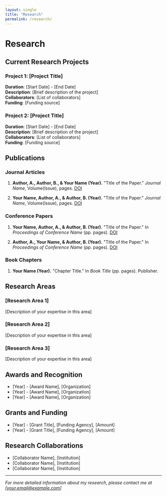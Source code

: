 ```yaml
---
layout: single
title: "Research"
permalink: /research/
---
```


# Research

## Current Research Projects

### Project 1: [Project Title]
**Duration**: [Start Date] - [End Date]  
**Description**: [Brief description of the project]  
**Collaborators**: [List of collaborators]  
**Funding**: [Funding source]

### Project 2: [Project Title]
**Duration**: [Start Date] - [End Date]  
**Description**: [Brief description of the project]  
**Collaborators**: [List of collaborators]  
**Funding**: [Funding source]

## Publications

### Journal Articles

1. **Author, A., Author, B., & Your Name (Year).** "Title of the Paper." *Journal Name*, Volume(Issue), pages. [DOI](https://doi.org/xxx)

2. **Your Name, Author, A., & Author, B. (Year).** "Title of the Paper." *Journal Name*, Volume(Issue), pages. [DOI](https://doi.org/xxx)

### Conference Papers

1. **Your Name, Author, A., & Author, B. (Year).** "Title of the Paper." In *Proceedings of Conference Name* (pp. pages). [DOI](https://doi.org/xxx)

2. **Author, A., Your Name, & Author, B. (Year).** "Title of the Paper." In *Proceedings of Conference Name* (pp. pages). [DOI](https://doi.org/xxx)

### Book Chapters

1. **Your Name (Year).** "Chapter Title." In *Book Title* (pp. pages). Publisher.

## Research Areas

### [Research Area 1]
[Description of your expertise in this area]

### [Research Area 2]
[Description of your expertise in this area]

### [Research Area 3]
[Description of your expertise in this area]

## Awards and Recognition

- [Year] - [Award Name], [Organization]
- [Year] - [Award Name], [Organization]
- [Year] - [Award Name], [Organization]

## Grants and Funding

- [Year] - [Grant Title], [Funding Agency], [Amount]
- [Year] - [Grant Title], [Funding Agency], [Amount]

## Research Collaborations

- [Collaborator Name], [Institution]
- [Collaborator Name], [Institution]
- [Collaborator Name], [Institution]

---

*For more detailed information about my research, please contact me at [your.email@example.com]*